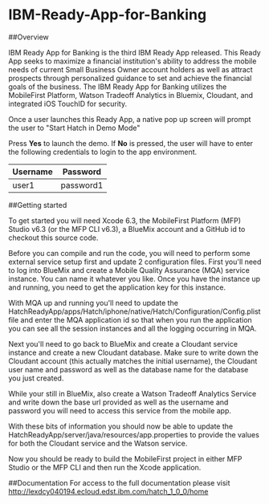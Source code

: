 # IBM-Ready-App-for-Banking

##Overview

IBM Ready App for Banking is the third IBM Ready App released.  This Ready App seeks to maximize a financial institution's ability to address the mobile needs of current Small Business Owner account holders as well as attract prospects through personalized guidance to set and achieve the financial goals of the business. The IBM Ready App for Banking utilizes the MobileFirst Platform, Watson Tradeoff Analytics in Bluemix, Cloudant, and integrated iOS TouchID for security.

Once a user launches this Ready App, a native pop up screen will prompt the user to "Start Hatch in Demo Mode"

Press **Yes** to launch the demo. If **No** is pressed, the user will have to enter the following credentials to login to the app environment.

| Username | Password |
|----------|----------|
| user1   | password1 |

##Getting started

To get started you will need Xcode 6.3, the MobileFirst Platform (MFP) Studio v6.3 (or the MFP CLI v6.3), a BlueMix account and a GitHub id to checkout this source code.

Before you can compile and run the code, you will need to perform some external service setup first and update 2 configuration files.  First you'll need to log into BlueMix and create a Mobile Quality Assurance (MQA) service instance. You can name it whatever you like. Once you have the instance up and running, you need to get the application key for this instance.

With MQA up and running you'll need to update the HatchReadyApp/apps/Hatch/iphone/native/Hatch/Configuration/Config.plist file and enter the MQA application id so that when you run the application you can see all the session instances and all the logging occurring in MQA.

Next you'll need to go back to BlueMix and create a Cloudant service instance and create a new Cloudant database. Make sure to write down the Cloudant account (this actually matches the initial username), the Cloudant user name and password as well as the database name for the database you just created.

While your still in BlueMix, also create a Watson Tradeoff Analytics Service and write down the base url provided as well as the username and password you will need to access this service from the mobile app.

With these bits of information you should now be able to update the HatchReadyApp/server/java/resources/app.properties to provide the values for both the Cloudant service and the Watson service.

Now you should be ready to build the MobileFirst project in either MFP Studio or the MFP CLI and then run the Xcode application.

##Documentation
For access to the full documentation please visit http://lexdcy040194.ecloud.edst.ibm.com/hatch_1_0_0/home
